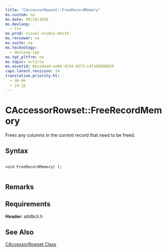 ```yaml
---
title: "CAccessorRowset::FreeRecordMemory"
ms.custom: na
ms.date: 09/19/2016
ms.devlang: 
  - C++
ms.prod: visual-studio-dev14
ms.reviewer: na
ms.suite: na
ms.technology: 
  - devlang-cpp
ms.tgt_pltfrm: na
ms.topic: article
ms.assetid: 6ecedead-ee84-4214-8273-c47ab8030839
caps.latest.revision: 14
translation.priority.ht: 
  - de-de
  - ja-jp
---
```

# CAccessorRowset::FreeRecordMemory
Frees any columns in the current record that need to be freed.  
  
## Syntax  
  
```  
  
void FreeRecordMemory( );  
  
```  
  
## Remarks  
  
## Requirements  
 **Header:** atldbcli.h  
  
## See Also  
 [CAccessorRowset Class](../vs140/CAccessorRowset-Class.md)